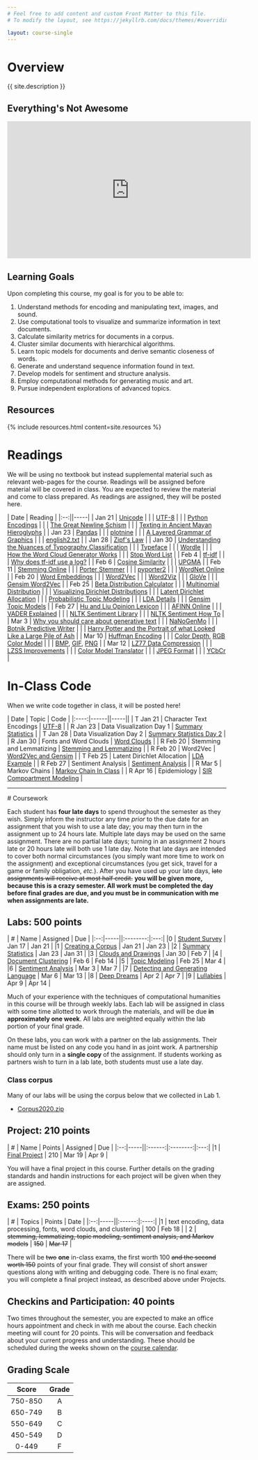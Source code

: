 ```yaml
---
# Feel free to add content and custom Front Matter to this file.
# To modify the layout, see https://jekyllrb.com/docs/themes/#overriding-theme-defaults

layout: course-single
---
```


# <a name="description">Overview</a>

{{ site.description }}

## Everything's Not Awesome

<iframe width="560" height="315" src="https://www.youtube.com/embed/m4BXikJi7c8" frameborder="0" allow="accelerometer; autoplay; encrypted-media; gyroscope; picture-in-picture" allowfullscreen></iframe>

## <a name="goals">Learning Goals</a>

Upon completing this course, my goal is for you to be able to:

1. Understand methods for encoding and manipulating text, images, and sound.
1. Use computational tools to visualize and summarize information in text documents.
1. Calculate similarity metrics for documents in a corpus.
1. Cluster similar documents with hierarchical algorithms.
1. Learn topic models for documents and derive semantic closeness of words.
1. Generate and understand sequence information found in text.
1. Develop models for sentiment and structure analysis.
1. Employ computational methods for generating music and art.
1. Pursue independent explorations of advanced topics.

## <a name="resources">Resources</a>

{% include resources.html content=site.resources %}

# <a name="readings">Readings</a>

We will be using no textbook but instead supplemental material such as relevant
web-pages for the course. Readings will be assigned before material will be
covered in class. You are expected to review the material and come to class
prepared. As readings are assigned, they will be posted here.

| Date  | Reading |
|:--:||-----|
| Jan 21 | [Unicode](https://home.unicode.org/) |
| | [UTF-8](https://en.wikipedia.org/wiki/UTF-8) |
| | [Python Encodings](https://realpython.com/python-encodings-guide/) |
| | [The Great Newline Schism](https://blog.codinghorror.com/the-great-newline-schism/) |
| | [Texting in Ancient Mayan Hieroglyphs](https://www.neh.gov/humanities/2018/winter/feature/texting-in-ancient-mayan-hieroglyphs) |
| Jan 23 | [Pandas](https://pandas.pydata.org/) |
| | [plotnine](https://plotnine.readthedocs.io/en/stable/index.html) |
| | [A Layered Grammar of Graphics](https://byrneslab.net/classes/biol607/readings/wickham_layered-grammar.pdf) |
| | [english2.txt](data/english2.txt) |
| Jan 28 | [Zipf's Law](https://en.wikipedia.org/wiki/Zipf%27s_law) |
| Jan 30 | [Understanding the Nuances of Typography Classification](https://www.toptal.com/designers/typography/typeface-classification) |
| | [Typeface](https://en.wikipedia.org/wiki/Typeface) |
| | [Wordle](http://static.mrfeinberg.com/bv_ch03.pdf) |
| | [How the Word Cloud Generator Works](https://www.jasondavies.com/wordcloud/about/) |
| | [Stop Word List](data/stop-word-list.txt) |
| Feb 4 | [tf-idf](https://en.wikipedia.org/wiki/Tf%E2%80%93idf) |
| | [Why does tf-idf use a log?](https://www.quora.com/Why-does-TF-IDF-use-a-log) |
| Feb 6 | [Cosine Similarity](https://en.wikipedia.org/wiki/Cosine_similarity) |
| | [UPGMA](https://en.wikipedia.org/wiki/UPGMA) |
| Feb 11 | [Stemming Online](https://text-processing.com/demo/stem/) |
| | [Porter Stemmer](http://people.scs.carleton.ca/~armyunis/projects/KAPI/porter.pdf) |
| | [pyporter2](https://github.com/mdirolf/pyporter2) |
| | [WordNet Online](http://wordnetweb.princeton.edu/perl/webwn) |
| Feb 20 | [Word Embeddings](https://www.tensorflow.org/tutorials/text/word_embeddings) |
| | [Word2Vec](https://papers.nips.cc/paper/5021-distributed-representations-of-words-and-phrases-and-their-compositionality.pdf) |
| | [Word2Viz](https://lamyiowce.github.io/word2viz/) |
| | [GloVe](https://nlp.stanford.edu/projects/glove/) |
| | [Gensim Word2Vec](https://radimrehurek.com/gensim/models/word2vec.html) |
| Feb 25 | [Beta Distribution Calculator](http://keisan.casio.com/exec/system/1180573226) |
| | [Multinomial Distribution](https://en.wikipedia.org/wiki/Multinomial_distribution) |
| | [Visualizing Dirichlet Distributions](http://blog.bogatron.net/blog/2014/02/02/visualizing-dirichlet-distributions/) |
| | [Latent Dirichlet Allocation](https://en.wikipedia.org/wiki/Latent_Dirichlet_allocation) |
| | [Probabilistic Topic Modeling](http://www.cs.columbia.edu/~blei/papers/Blei2012.pdf) |
| | [LDA Details](https://courses.engr.illinois.edu/cs598jhm/sp2010/Slides/Lecture06.pdf) |
| | [Gensim Topic Models](https://radimrehurek.com/gensim/tut2.html) |
| Feb 27 | [Hu and Liu Opinion Lexicon](https://www.cs.uic.edu/~liub/FBS/sentiment-analysis.html#lexicon) |
| | [AFINN Online](http://darenr.github.io/afinn/#) |
| | [VADER Explained](http://comp.social.gatech.edu/papers/icwsm14.vader.hutto.pdf) |
| | [NLTK Sentiment Library](http://www.nltk.org/api/nltk.sentiment.html) |
| | [NLTK Sentiment How To](http://www.nltk.org/howto/sentiment.html) |
| Mar 3 | [Why you should care about generative text](https://hackernoon.com/why-you-should-care-about-generative-text-52496cb74beb) |
| | [NaNoGenMo](https://nanogenmo.github.io/) |
| | [Botnik Predictive Writer](https://botnik.org/apps/writer/?source=589b43f09f1100d6a871cb9c3dda71a6) |
| | [Harry Potter and the Portrait of what Looked Like a Large Pile of Ash](https://botnik.org/harry-potter-chapter/) |
| Mar 10 | [Huffman Encoding](https://en.wikipedia.org/wiki/Huffman_coding) |
| | [Color Depth](https://en.wikipedia.org/wiki/Color_depth), [RGB Color Model](https://en.wikipedia.org/wiki/RGB_color_model) |
| | [BMP](https://en.wikipedia.org/wiki/BMP_file_format), [GIF](https://en.wikipedia.org/wiki/BMP_file_format), [PNG](https://en.wikipedia.org/wiki/Portable_Network_Graphics) |
| Mar 12 | [LZ77 Data Compression](https://towardsdatascience.com/how-data-compression-works-exploring-lz77-3a2c2e06c097) |
| | [LZSS Improvements](http://web.eecs.umich.edu/~sugih/courses/eecs281/fall07/lectures/lecture11.pdf) |
| | [Color Model Translator](http://colorizer.org/) |
| | [JPEG Format](https://en.wikipedia.org/wiki/JPEG) |
| | [YCbCr](https://medium.com/breaktheloop/what-is-ycbcr-964fde85eeb3) |


# <a name="inclasscode">In-Class Code</a>

When we write code together in class, it will be posted here!

| Date | Topic | Code |
|:----:|------||-----||
| T Jan 21 | Character Text Encodings | [UTF-8](https://nbviewer.jupyter.org/url/hendrix-cs.github.io/csci270/notes/Character%20Encoding.ipynb) |
| R Jan 23 | Data Visualization Day 1 | [Summary Statistics](https://nbviewer.jupyter.org/url/hendrix-cs.github.io/csci270/notes/Summary%20Statistics.ipynb) |
| T Jan 28 | Data Visualization Day 2 | [Summary Statistics Day 2](https://nbviewer.jupyter.org/url/hendrix-cs.github.io/csci270/notes/Summary%20Statistics%20Day%202.ipynb) |
| R Jan 30 | Fonts and Word Clouds | [Word Clouds](https://nbviewer.jupyter.org/url/hendrix-cs.github.io/csci270/notes/Word%20Cloud%20In%20Class.ipynb) |
| R Feb 20 | Stemming and Lemmatizing | [Stemming and Lemmatizing](https://nbviewer.jupyter.org/url/hendrix-cs.github.io/csci270/notes/Stemming%20and%20Lemmatization.ipynb) |
| R Feb 20 | Word2Vec | [Word2Vec and Gensim](https://nbviewer.jupyter.org/url/hendrix-cs.github.io/csci270/notes/Word%20Similarity%202020.ipynb) |
| T Feb 25 | Latent Dirichlet Allocation | [LDA Example](https://nbviewer.jupyter.org/url/hendrix-cs.github.io/csci270/notes/LDA%20Example%202020.ipynb) |
| R Feb 27 | Sentiment Analysis | [Sentiment Analysis](https://nbviewer.jupyter.org/url/hendrix-cs.github.io/csci270/notes/Sentiment%20Analysis.ipynb) |
| R Mar 5 | Markov Chains | [Markov Chain In Class](https://nbviewer.jupyter.org/url/hendrix-cs.github.io/csci270/notes/Markov%20Chain%20InClass.ipynb) |
| R Apr 16 | Epidemiology | [SIR Compoartment Modeling](https://nbviewer.jupyter.org/url/hendrix-cs.github.io/csci270/notes/Epidemiology.ipynb) |

<hr>
# Coursework

Each student has **four late days** to spend throughout the semester as they wish.
Simply inform the instructor any time *prior* to the due date for an assignment
that you wish to use a late day; you may then turn in the assignment up to 24
hours late. Multiple late days may be used on the same assignment. There are no
partial late days; turning in an assignment 2 hours late or 20 hours late will
both use 1 late day. Note that late days are intended to cover both normal
circumstances (you simply want more time to work on the assignment) and
exceptional circumstances (you get sick, travel for a game or family
obligation, *etc.*). After you have used up your late days, ~~late assignments
will receive at most half credit.~~ **you will be given more, because this is a
crazy semester. All work must be completed the day before final grades are due,
and you must be in communication with me when assignments are late.**

## <a name="labs">Labs</a>: 500 points

| #  | Name | Assigned | Due |
|:--:|-----||:--------:|:---:|
|0 | [Student Survey](https://forms.gle/6ebsJiBCqhQm2dFB6) | Jan 17 | Jan 21 |
|1 | [Creating a Corpus]({{site.baseurl}}/labs/corpus.html) | Jan 21 | Jan 23 |
|2 | [Summary Statistics]({{site.baseurl}}/labs/summary.html) | Jan 23 | Jan 31 |
|3 | [Clouds and Drawings]({{site.baseurl}}/labs/clouds.html) | Jan 30 | Feb 7 |
|4 | [Document Clustering](https://nbviewer.jupyter.org/url/hendrix-cs.github.io/csci270/labs/Lab%204%20-%20Document%20Clustering%202020.ipynb) | Feb 6 | Feb 14 |
|5 | [Topic Modeling]({{site.baseurl}}/labs/topic.html) | Feb 25 | Mar 4 |
|6 | [Sentiment Analysis]({{site.baseurl}}/labs/sentiment.html) | Mar 3 | Mar 7 |
|7 | [Detecting and Generating Language]({{site.baseurl}}/labs/markov.html) | Mar 6 | Mar 13 |
|8 | [Deep Dreams](https://deepdreamgenerator.com/) | Apr 2 | Apr 7 |
|9 | [Lullabies](http://sonic-pi.net/) | Apr 9 | Apr 14 |

Much of your experience with the techniques of
computational humanities in this course will be through weekly labs.
Each lab will be assigned in class with some time allotted to work through the materials, and will be due **in approximately one week**. All labs are weighted equally within the lab portion of your final grade.

On these labs, you can work with a partner on the lab assignments. Their name must be listed on any code you hand in as joint work. A partnership should only turn in a **single copy** of the assignment. If students working as partners wish to turn in a lab late, both students must use a late day.

### Class corpus

Many of our labs will be using the corpus below that we collected in Lab 1.
* [Corpus2020.zip](data/Corpus2020.zip)

## <a name="projects">Project</a>: 210 points

| #  | Name | Points | Assigned | Due |
|:--:|-----||:------:|:--------:|:---:|
|1 | [Final Project]({{site.baseurl}}/projects/project.html)  | 210  | Mar 19 | Apr 9 |

You will have a final project in this course.
Further details on the grading standards and handin instructions for each
project will be given when they are assigned.

## <a name="exams">Exams</a>: 250 points

| #  | Topics | Points | Date |
|:--:|-----||:------:|:----:|
|1 | text encoding, data processing, fonts, word clouds, and clustering | 100 | Feb 18 |
| 2 | ~~stemming, lemmatizing, topic modeling, sentiment analysis, and Markov models~~ | ~~150~~ | ~~Mar 17~~ |

There will be ~~two~~ **one** in-class exam~~s~~, the first worth 100 ~~and the
second worth 150~~ points of your final grade.
They will consist of short answer questions along with writing and debugging code.
There is no final exam; you will complete a final project instead, as described above under Projects.

## <a name="checkins">Checkins and Participation</a>: 40 points

Two times throughout the semester, you are expected to
make an office hours appointment and check in with me about the course. Each checkin
meeting will count for 20 points.
This will be conversation and feedback about your current progress and understanding.
These should be scheduled during the weeks shown
on the [course calendar](https://app.teamgantt.com/public/projects/calendar/2020-01-12?ids=1990087&projectIds=1990087&publicKeys=eh0JCy4TSjrP&userResourceIds=0).

## <a name="scale">Grading Scale</a>

| Score  | Grade  |
|:------:|:------:|
| 750-850  | A   |
| 650-749   | B   |
| 550-649   | C   |
| 450-549   | D   |
| 0-449     | F   |
